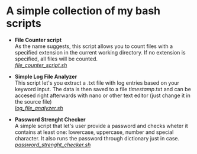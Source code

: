 # A simple collection of my bash scripts

* **File Counter script** \
  As the name suggests, this script allows you to count files with a specified extension in the current working directory. If no extension is specified, all files will be counted.\
  [*file_counter_script.sh*](https://github.com/kbob6980/Bash_scripts/blob/main/file_counter_script.sh)

* **Simple Log File Analyzer** \
  This script let's you extract a .txt file with log entries based on your keyword input. The data is then saved to a file *timestamp*.txt and can be accesed right afterwards with nano or other text editor (just change it in the source file)\
  [*log_file_analyzer.sh*](https://github.com/kbob6980/Bash_scripts/blob/main/log_file_analyzer.sh)

* **Password Strenght Checker** \
  A simple script that let's user provide a password and checks wheter it contains at least one: lowercase, uppercase, number and special character. It also runs the password through dictionary just in case.\
  [*password_strenght_checker.sh*](https://github.com/kbob6980/Bash_scripts/blob/main/password_strenght_checker.sh)
